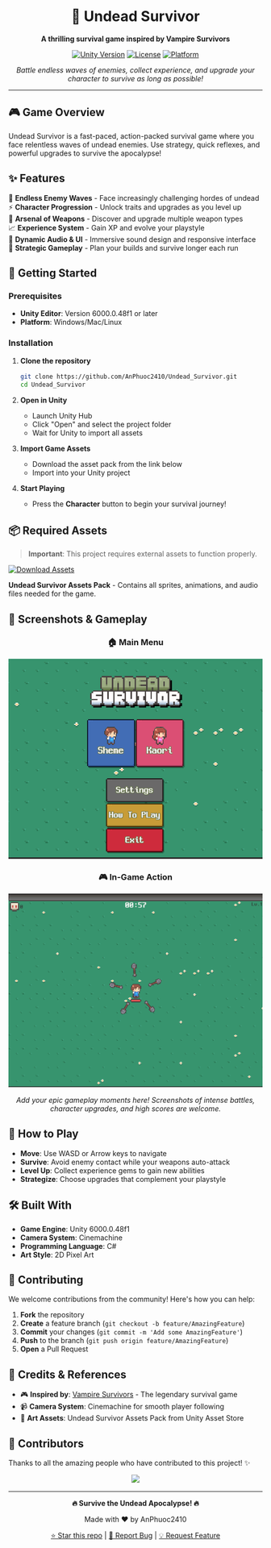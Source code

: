 <div align="center">

# 🧟 Undead Survivor

**A thrilling survival game inspired by Vampire Survivors**

[![Unity Version](https://img.shields.io/badge/Unity-6000.0.48f1-blue.svg)](https://unity3d.com/get-unity/download)
[![License](https://img.shields.io/badge/License-MIT-green.svg)](LICENSE)
[![Platform](https://img.shields.io/badge/Platform-PC-orange.svg)](https://github.com/AnPhuoc2410/Undead_Survivor)

*Battle endless waves of enemies, collect experience, and upgrade your character to survive as long as possible!*

</div>

---

## 🎮 Game Overview

Undead Survivor is a fast-paced, action-packed survival game where you face relentless waves of undead enemies. Use strategy, quick reflexes, and powerful upgrades to survive the apocalypse!

## ✨ Features

🌊 **Endless Enemy Waves** - Face increasingly challenging hordes of undead  
⚡ **Character Progression** - Unlock traits and upgrades as you level up  
🔫 **Arsenal of Weapons** - Discover and upgrade multiple weapon types  
📈 **Experience System** - Gain XP and evolve your playstyle  
🎵 **Dynamic Audio & UI** - Immersive sound design and responsive interface  
🎯 **Strategic Gameplay** - Plan your builds and survive longer each run  

## 🚀 Getting Started

### Prerequisites
- **Unity Editor**: Version 6000.0.48f1 or later
- **Platform**: Windows/Mac/Linux

### Installation

1. **Clone the repository**
   ```bash
   git clone https://github.com/AnPhuoc2410/Undead_Survivor.git
   cd Undead_Survivor
   ```

2. **Open in Unity**
   - Launch Unity Hub
   - Click "Open" and select the project folder
   - Wait for Unity to import all assets

3. **Import Game Assets**
   - Download the asset pack from the link below
   - Import into your Unity project

4. **Start Playing**
   - Press the **Character** button to begin your survival journey!

## 📦 Required Assets

> **Important**: This project requires external assets to function properly.

[![Download Assets](https://img.shields.io/badge/Download-Unity%20Asset%20Store-blue.svg)](https://assetstore.unity.com/packages/2d/undead-survivor-assets-pack-238068)

**Undead Survivor Assets Pack** - Contains all sprites, animations, and audio files needed for the game.

## 📸 Screenshots & Gameplay

<div align="center">

### 🏠 Main Menu
![Main Menu](Assets/Screenshot/MainMenu.png)

### 🎮 In-Game Action
![Gameplay Screenshot](Assets/Screenshot/InGame.png)

*Add your epic gameplay moments here! Screenshots of intense battles, character upgrades, and high scores are welcome.*

</div>

## 🎯 How to Play

- **Move**: Use WASD or Arrow keys to navigate
- **Survive**: Avoid enemy contact while your weapons auto-attack
- **Level Up**: Collect experience gems to gain new abilities
- **Strategize**: Choose upgrades that complement your playstyle

## 🛠️ Built With

- **Game Engine**: Unity 6000.0.48f1
- **Camera System**: Cinemachine
- **Programming Language**: C#
- **Art Style**: 2D Pixel Art

## 🤝 Contributing

We welcome contributions from the community! Here's how you can help:

1. **Fork** the repository
2. **Create** a feature branch (`git checkout -b feature/AmazingFeature`)
3. **Commit** your changes (`git commit -m 'Add some AmazingFeature'`)
4. **Push** to the branch (`git push origin feature/AmazingFeature`)
5. **Open** a Pull Request

## 📝 Credits & References

- 🎮 **Inspired by**: [Vampire Survivors](https://store.steampowered.com/app/1794680/Vampire_Survivors/) - The legendary survival game
- 📹 **Camera System**: Cinemachine for smooth player following
- 🎨 **Art Assets**: Undead Survivor Assets Pack from Unity Asset Store

## 👥 Contributors

Thanks to all the amazing people who have contributed to this project! ✨

<div align="center">

<a href="https://github.com/AnPhuoc2410/Undead_Survivor/graphs/contributors">
  <img src="https://contrib.rocks/image?repo=AnPhuoc2410/Undead_Survivor" />
</a>

</div>

---

<div align="center">

**🔥 Survive the Undead Apocalypse! 🔥**

Made with ❤️ by AnPhuoc2410

[⭐ Star this repo](https://github.com/AnPhuoc2410/Undead_Survivor) | [🐛 Report Bug](https://github.com/AnPhuoc2410/Undead_Survivor/issues) | [💡 Request Feature](https://github.com/AnPhuoc2410/Undead_Survivor/issues)

</div>